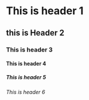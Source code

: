 # This is header 1
## this is Header 2
### This is header 3
#### This is header 4
##### This is header 5
###### This is header 6
